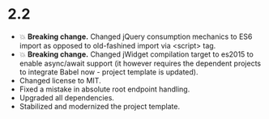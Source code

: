 # 2.2

* :boom: **Breaking change.** Changed jQuery consumption mechanics to ES6 import as opposed to old-fashined import via
&lt;script&gt; tag.
* :boom: **Breaking change.** Changed jWidget compilation target to es2015 to enable async/await support (it however requires the dependent
projects to integrate Babel now - project template is updated).
* Changed license to MIT.
* Fixed a mistake in absolute root endpoint handling.
* Upgraded all dependencies.
* Stabilized and modernized the project template.
